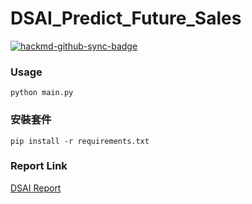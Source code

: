 # DSAI_Predict_Future_Sales

[![hackmd-github-sync-badge](https://hackmd.io/-z24kGc7RiiutRsbtSHoQg/badge)](https://hackmd.io/-z24kGc7RiiutRsbtSHoQg)

### Usage
```shell 
python main.py
```
### 安裝套件
```shell 
pip install -r requirements.txt
```
### Report Link
[DSAI Report](https://docs.google.com/presentation/d/14YYpetLINxnW8l69rSQZwKZjaRxHcO3eFQgy-UwjU5Q/edit?usp=sharing)
